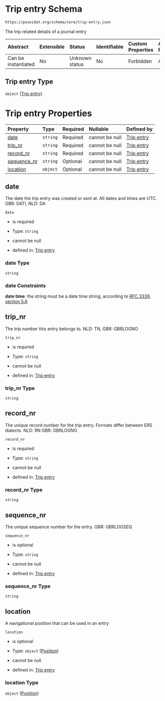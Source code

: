 # Trip entry Schema

```txt
https://poseidat.org/schema/core/trip-entry.json
```

The trip related details of a journal entry

| Abstract            | Extensible | Status         | Identifiable | Custom Properties | Additional Properties | Access Restrictions | Defined In                                                             |
| :------------------ | :--------- | :------------- | :----------- | :---------------- | :-------------------- | :------------------ | :--------------------------------------------------------------------- |
| Can be instantiated | No         | Unknown status | No           | Forbidden         | Allowed               | none                | [trip-entry.json](schemas/core/trip-entry.json "open original schema") |

## Trip entry Type

`object` ([Trip entry](trip-entry.md))

# Trip entry Properties

| Property                    | Type     | Required | Nullable       | Defined by                                                                                                                        |
| :-------------------------- | :------- | :------- | :------------- | :-------------------------------------------------------------------------------------------------------------------------------- |
| [date](#date)               | `string` | Required | cannot be null | [Trip entry](trip-entry-properties-date.md "https://poseidat.org/schema/core/trip-entry.json#/properties/date")                   |
| [trip_nr](#trip_nr)         | `string` | Required | cannot be null | [Trip entry](trip-entry-properties-trip_nr.md "https://poseidat.org/schema/core/trip-entry.json#/properties/trip_nr")             |
| [record_nr](#record_nr)     | `string` | Required | cannot be null | [Trip entry](trip-entry-properties-record_nr.md "https://poseidat.org/schema/core/trip-entry.json#/properties/record_nr")         |
| [sequence_nr](#sequence_nr) | `string` | Optional | cannot be null | [Trip entry](trip-entry-properties-sequence_nr.md "https://poseidat.org/schema/core/trip-entry.json#/properties/sequence_nr")     |
| [location](#location)       | `object` | Optional | cannot be null | [Trip entry](trip-entry-properties-position.md "https://poseidat.org/schema/core/measurement/position.json#/properties/location") |

## date

The date the trip entry was created or sent at. All dates and times are UTC. GBR: DATI, NLD: DA

`date`

*   is required

*   Type: `string`

*   cannot be null

*   defined in: [Trip entry](trip-entry-properties-date.md "https://poseidat.org/schema/core/trip-entry.json#/properties/date")

### date Type

`string`

### date Constraints

**date time**: the string must be a date time string, according to [RFC 3339, section 5.6](https://tools.ietf.org/html/rfc3339 "check the specification")

## trip_nr

The trip number this entry belongs to. NLD: TN, GBR: GBRLOGNO

`trip_nr`

*   is required

*   Type: `string`

*   cannot be null

*   defined in: [Trip entry](trip-entry-properties-trip_nr.md "https://poseidat.org/schema/core/trip-entry.json#/properties/trip_nr")

### trip_nr Type

`string`

## record_nr

The unique record number for the trip entry. Formats differ between ERS dialects. NLD: RN GBR: GBRLOGNO

`record_nr`

*   is required

*   Type: `string`

*   cannot be null

*   defined in: [Trip entry](trip-entry-properties-record_nr.md "https://poseidat.org/schema/core/trip-entry.json#/properties/record_nr")

### record_nr Type

`string`

## sequence_nr

The unique sequence number for the  entry. GBR: GBRLOGSEQ

`sequence_nr`

*   is optional

*   Type: `string`

*   cannot be null

*   defined in: [Trip entry](trip-entry-properties-sequence_nr.md "https://poseidat.org/schema/core/trip-entry.json#/properties/sequence_nr")

### sequence_nr Type

`string`

## location

A navigational position that can be used in an entry

`location`

*   is optional

*   Type: `object` ([Position](trip-entry-properties-position.md))

*   cannot be null

*   defined in: [Trip entry](trip-entry-properties-position.md "https://poseidat.org/schema/core/measurement/position.json#/properties/location")

### location Type

`object` ([Position](trip-entry-properties-position.md))
